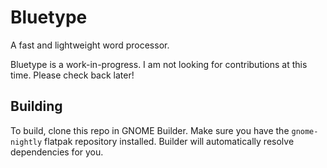 # Bluetype
A fast and lightweight word processor.

Bluetype is a work-in-progress. I am not looking for contributions at this
time. Please check back later!

## Building
To build, clone this repo in GNOME Builder. Make sure you have the
`gnome-nightly` flatpak repository installed. Builder will automatically
resolve dependencies for you.
